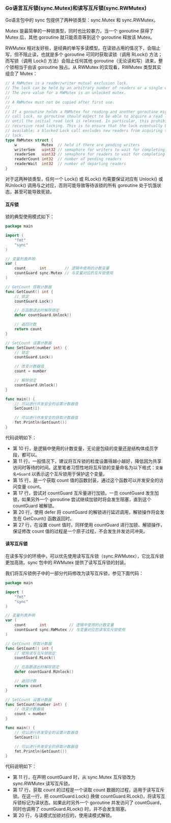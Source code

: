 ### Go语言互斥锁(sync.Mutex)和读写互斥锁(sync.RWMutex)

Go语言包中的 sync 包提供了两种锁类型：sync.Mutex 和 sync.RWMutex。

Mutex 是最简单的一种锁类型，同时也比较暴力，当一个 goroutine 获得了 Mutex 后，其他 goroutine 就只能乖乖等到这个 goroutine 释放该 Mutex。

RWMutex 相对友好些，是经典的单写多读模型。在读锁占用的情况下，会阻止写，但不阻止读，也就是多个 goroutine 可同时获取读锁（调用 RLock() 方法；而写锁（调用 Lock() 方法）会阻止任何其他 goroutine（无论读和写）进来，整个锁相当于由该 goroutine 独占。从 RWMutex 的实现看，RWMutex 类型其实组合了 Mutex：

```go
// A RWMutex is a reader/writer mutual exclusion lock.
// The lock can be held by an arbitrary number of readers or a single writer.
// The zero value for a RWMutex is an unlocked mutex.
//
// A RWMutex must not be copied after first use.
//
// If a goroutine holds a RWMutex for reading and another goroutine might
// call Lock, no goroutine should expect to be able to acquire a read lock
// until the initial read lock is released. In particular, this prohibits
// recursive read locking. This is to ensure that the lock eventually becomes
// available; a blocked Lock call excludes new readers from acquiring the
// lock.
type RWMutex struct {
	w           Mutex  // held if there are pending writers
	writerSem   uint32 // semaphore for writers to wait for completing readers
	readerSem   uint32 // semaphore for readers to wait for completing writers
	readerCount int32  // number of pending readers
	readerWait  int32  // number of departing readers
}
```

对于这两种锁类型，任何一个 Lock() 或 RLock() 均需要保证对应有 Unlock() 或 RUnlock() 调用与之对应，否则可能导致等待该锁的所有 goroutine 处于饥饿状态，甚至可能导致死锁。

#### 互斥锁

锁的典型使用模式如下：

```go
package main

import (
	"fmt"
	"sync"
)

// 变量列表声明
var (
	count      int        // 逻辑中使用的计数变量
	countGuard sync.Mutex // 与变量对应的互斥锁使用
)

// GetCount 获取计数器
func GetCount() int {
	// 锁定
	countGuard.Lock()

	// 在函数退出时解除锁定
	defer countGuard.Unlock()

	// 返回计数
	return count
}

// SetCount 设置计数器
func SetCount(number int) {
	// 锁定
	countGuard.Lock()

	// 改变计数器值
	count = number

	// 解除锁定
	countGuard.Unlock()
}

func main() {
	// 可以进行并发安全的设置计数器值
	SetCount(1)

	// 可以进行并发安全的获取计数器值
	fmt.Println(GetCount())
}
```

代码说明如下：

- 第 10 行，是逻辑中使用的计数变量，无论是包级的变量还是结构体成员字段，都可以。
- 第 11 行，一般情况下，建议将互斥锁的粒度设置得越小越好，降低因为共享访问时等待的时间。这里笔者习惯性地将互斥锁的变量命名为以下格式：`变量名+Guard` 以表示这个互斥锁用于保护这个变量。
- 第 15 行，是一个获取 count 值的函数封装，通过这个函数可以并发安全的访问变量 count。
- 第 17 行，尝试对 countGuard 互斥量进行加锁。一旦 countGuard 发生加锁，如果另外一个 goroutine 尝试继续加锁时将会发生阻塞，直到这个 countGuard 被解锁。
- 第 20 行，使用 defer 将 countGuard 的解锁进行延迟调用，解锁操作将会发生在 GetCount() 函数返回时。
- 第 27 行，在设置 count 值时，同样使用 countGuard 进行加锁、解锁操作，保证修改 count 值的过程是一个原子过程，不会发生并发访问冲突。

#### 读写互斥锁

在读多写少的环境中，可以优先使用读写互斥锁（sync.RWMutex），它比互斥锁更加高效。sync 包中的 RWMutex 提供了读写互斥锁的封装。

我们将互斥锁例子中的一部分代码修改为读写互斥锁，参见下面代码：

```go
package main

import (
	"fmt"
	"sync"
)

// 变量列表声明
var (
	count      int          // 逻辑中使用的计数变量
	countGuard sync.RWMutex // 与变量对应的读写互斥锁使用
)

// GetCount 获取计数器
func GetCount() int {
	// 使用读写互斥锁锁定
	countGuard.RLock()

	// 在函数退出时解除锁定
	defer countGuard.RUnlock()

	// 返回计数
	return count
}

// SetCount 设置计数器
func SetCount(number int) {
	// 改变计数器值
	count = number
}

func main() {
	// 可以进行并发安全的设置计数器值
	SetCount(1)

	// 可以进行并发安全的获取计数器值
	fmt.Println(GetCount())
}
```

代码说明如下：

- 第 11 行，在声明 countGuard 时，从 sync.Mutex 互斥锁改为 sync.RWMutex 读写互斥锁。
- 第 17 行，获取 count 的过程是一个读取 count 数据的过程，适用于读写互斥锁。在这一行，把 countGuard.Lock() 换做 countGuard.RLock()，将读写互斥锁标记为读状态。如果此时另外一个 goroutine 并发访问了 countGuard，同时也调用了 countGuard.RLock() 时，并不会发生阻塞。
- 第 20 行，与读模式加锁对应的，使用读模式解锁。

